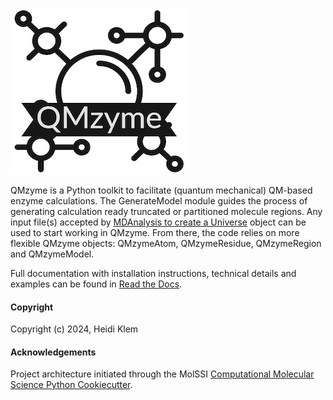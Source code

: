 
![](logo.png)

QMzyme is a Python toolkit to facilitate (quantum mechanical) QM-based enzyme calculations. The GenerateModel module guides the process of generating calculation ready truncated or partitioned molecule regions. Any input file(s) accepted by [MDAnalysis to create a Universe](https://userguide.mdanalysis.org/stable/universe.html) object can be used to start working in QMzyme. From there, the code relies on more flexible QMzyme objects: QMzymeAtom, QMzymeResidue, QMzymeRegion and QMzymeModel. 

Full documentation with installation instructions, technical details and examples can be found in [Read the Docs](https://hklem-qmzyme-documentation.readthedocs.io).

#### Copyright
Copyright (c) 2024, Heidi Klem

#### Acknowledgements
Project architecture initiated through the MolSSI
[Computational Molecular Science Python Cookiecutter](https://github.com/molssi/cookiecutter-cms).
